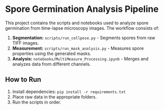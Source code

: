 # Spore Germination Analysis Pipeline

This project contains the scripts and notebooks used to analyze spore germination from time-lapse microscopy images. The workflow consists of:

1.  **Segmentation:** `scripts/run_cellpose.py` - Segments spores from raw TIFF images.
2.  **Measurement:** `scripts/run_mask_analysis.py` - Measures spore properties using the generated masks.
3.  **Analysis:** `notebooks/MultiMeasure_Processing.ipynb` - Merges and analyzes data from different channels.

## How to Run

1.  Install dependencies: `pip install -r requirements.txt`
2.  Place raw data in the appropriate folders.
3.  Run the scripts in order.
